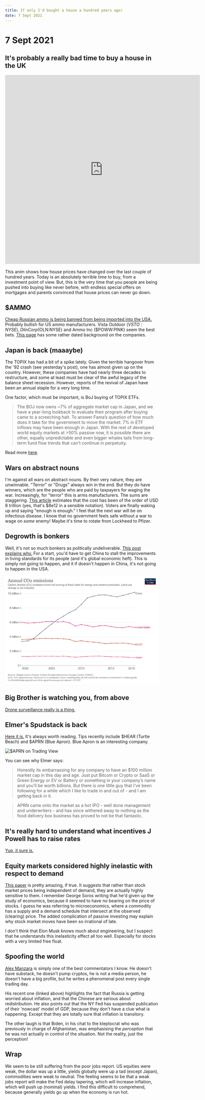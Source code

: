 ```yaml
---
title: If only I'd bought a house a hundred years ago!
date: 7 Sept 2021
---
```


# 7 Sept 2021

## It's probably a really bad time to buy a house in the UK
<iframe id="reddit-embed" src="https://www.redditmedia.com/r/dataisbeautiful/comments/pf7xoz/oc_uk_real_estate_100_years_ago_was_the_time_to/?ref_source=embed&amp;ref=share&amp;embed=true" sandbox="allow-scripts allow-same-origin allow-popups" style="border: none;" scrolling="no" width="640" height="620"></iframe>

This anim shows how house prices have changed over the last couple of hundred years.
Today is an absolutely terrible time to buy, from a investment point of view.
But, this is the very time that you people are being pushed into buying like never before, 
with endless special offers on mortgages and parents convinced that house prices can never go down.

## $AMMO

[Cheap Russian ammo is being banned from being imported into the USA.](https://gundigest.com/gear-ammo/ammunition/the-end-of-an-era-the-russian-ammo-ban-and-its-consequences) Probably bullish for US ammo manufacturers. Vista Outdoor ($VSTO:NYSE), Olin Corp ($OLN:NYSE) and Ammo Inc ($POWW:PINK) seem the best bets.
[This page](https://investorplace.com/2020/09/3-ammunition-stocks-to-buy-as-gun-sales-surge/) has some rather dated background on the companies.

## Japan is back (maaaybe)

The TOPIX has had a bit of a spike lately.
Given the terrible hangover from the '92 crash (see yesterday's post), one has almost given up on the country.
However, these companies have had nearly three decades to restructure, and some at least must be clear of the awful legacy of the balance sheet recession.
However, reports of the revival of Japan have been an annual staple for a very long time.

One factor, which must be important, is BoJ buying of TOPIX ETFs. 

> The BOJ now owns ~7% of aggregate market cap in Japan, and we have a year-long lookback to evaluate their program after buying came to a screeching halt. To answer Fama’s question of how much does it take for the government to move the market: 7% in ETF inflows may have been enough in Japan. With the rest of developed world equity markets at >50% passive now, it is possible there are other, equally unpredictable and even bigger whales tails from long-term fund flow trends that can’t continue in perpetuity.

Read more [here](https://mailchi.mp/verdadcap/a-whale-of-a-tail-the-bank-of-japans-etf-hoard-part-ii?e=1ed3cf5a25).

## Wars on abstract nouns

I'm against all wars on abstract nouns. 
By their very nature, they are unwinnable. 
"Terror" or "Drugs" always win in the end. 
But they do have winners, which are the people who are paid by taxpayers for waging the war.
Increasingly, for "terror" this is arms manufacturers.
The sums are staggering.
[This article](https://theintercept.com/2021/09/01/war-on-terror-deaths-cost/?utm_medium=email&utm_source=The%20Intercept%20Newsletter) estimates that the cost has been of the order of USD 8 trillion (yes, that's $8e12 in a sensible notation).
Voters are finally waking up and saying "enough is enough."
I feel that the next war will be on infectious disease. 
I know that no government feels safe without a war to wage on *some* enemy!
Maybe it's time to rotate from Lockheed to Pfizer. 

## Degrowth is bonkers

Well, it's not so much bonkers as politically undeliverable.
[This post explains why.](https://noahpinion.substack.com/p/people-are-realizing-that-degrowth)
For a start, you'd have to get China to stall the improvements in living standards for its people (and it's global economic heft).
This is simply not going to happen, and it if doesn't happen in China, it's not going to happen in the USA.

![19c10cae729ea4e851a52c82ad6168f0.png](19c10cae729ea4e851a52c82ad6168f0.png)


## Big Brother is watching you, from above

[Drone surveillance really is a thing.](https://theintercept.com/2021/09/01/fbi-spy-plane-alazhari-surveillance/)

## Elmer's Spudstack is back

[Here it is.](https://elmerspud.substack.com/) It's always worth reading.
Tips recently include $HEAR (Turtle Beach) and $APRN (Blue Apron).
Blue Apron is an interesting company.

<img src="https://www.tradingview.com/x/8LCVSsbn/" alt="$APRN on Trading View">

You can see why Elmer says:

> Honestly its embarrassing for any company to have an $100 million market cap in this day and age. Just put Bitcoin or Crypto or SaaS or Green Energy or EV or Battery or something in your company’s name and you’ll be worth billions. But there is one little guy that I’ve been following for a while which I like to trade in and out of - and I am getting back in it.

> APRN came onto the market as a hot IPO - well done management and underwriters - and has since withered away to nothing as the food delivery box business has proved to not be that fantastic.

## It's really hard to understand what incentives J Powell has to raise rates

[Yup, it sure is.](https://themarket.ch/english/skin-in-the-game-fomc-style-ld.4794?mc_cid=f89e2d6a75&mc_eid=8d66df2c11)

## Equity markets considered highly inelastic with respect to demand

[This paper](https://mailchi.mp/verdadcap/the-butterfly-effect) is pretty amazing, if true.
It suggests that rather than stock market prices being independent of demand, they are actually highly sensitive to them.
I remember George Soros writing that he'd given up the study of economics, because it seemed to have no bearing on the price of stocks.
I guess he was referring to microeconomics, where a commodity has a supply and a demand schedule that intersect at the observed (clearing) price.
The added complication of passive investing may explain why stock market moves have been so irrational of late.

I don't think that Elon Musk knows much about engineering, but I suspect that he understands this inelasticity effect all too well. 
Especially for stocks with a very limited free float.

## Spoofing the world

[Alex Manzara](https://www.chartpoint.com/spoofing-the-world/) is simply one of the best commentators I know.
He doesn't have substack, he doesn't pump cryptos, he is not a media person, he doesn't have a big profile,
but he writes a phenomenal post every single trading day.

His recent one (linked above) highlights the fact that Russia is getting worried about inflation, and that the Chinese are serious about redistribution.
He also points out that the NY Fed has suspended publication of their 'nowcast' model of GDP, because they don't have a clue what is happening.
Except that they are totally sure that inflation is transitory.

The other laugh is that Biden, in his chat to the kleptocrat who was previously in charge of Afghanistan, was emphasising the _perception_ that he was not actually in control of the situation. Not the reality, just the perception!

## Wrap

We seem to be still suffering from the poor jobs report.
US equities were weak, the dollar was up a little, yields globally were up a tad (except Japan), 
commodities were weak to neutral.
The feeling seems to be that a weak jobs report will make the Fed delay tapering, which will increase inflation, which will push up (nominal) yields.
I find this difficult to comprehend, because generally yields go up when the economy is run hot.



